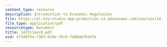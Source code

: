```yaml
---
content_type: resource
description: Introduction to Economic Regulation
file: https://ol-ocw-studio-app-production.s3.amazonaws.com/courses/14-23-government-regulation-of-industry-spring-2003/e7190f5af383629e76cbfdb8ab7b147e_1423class5.pdf
file_type: application/pdf
resourcetype: Document
title: 1423class5.pdf
uid: e7190f5a-f383-629e-76cb-fdb8ab7b147e
---
```

